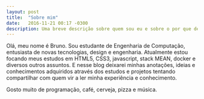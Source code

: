 ```yaml
---
layout: post
title:  "Sobre mim"
date:   2016-11-21 00:17 -0300
description: Uma breve descrição sobre quem sou eu e sobre o por que desse Blog.
---
```

Olá, meu nome é Bruno. Sou estudante de Engenharia de Computação, entusiasta de novas tecnologias, design e engenharia. Atualmente estou focando meus estudos em HTML5, CSS3, javascript, stack MEAN, docker e diversos outros assuntos. E nesse blog deixarei minhas anotações, ideias e conhecimentos adquiridos através dos estudos e projetos tentando compartilhar com quem vir a ler minha experiência e conhecimento.

Gosto muito de programação, café, cerveja, pizza e música.

